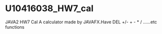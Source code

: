 # U10416038_HW7_cal
JAVA2 HW7 Cal
A calculator made by JAVAFX.Have DEL +/- + - * / ......etc functions

